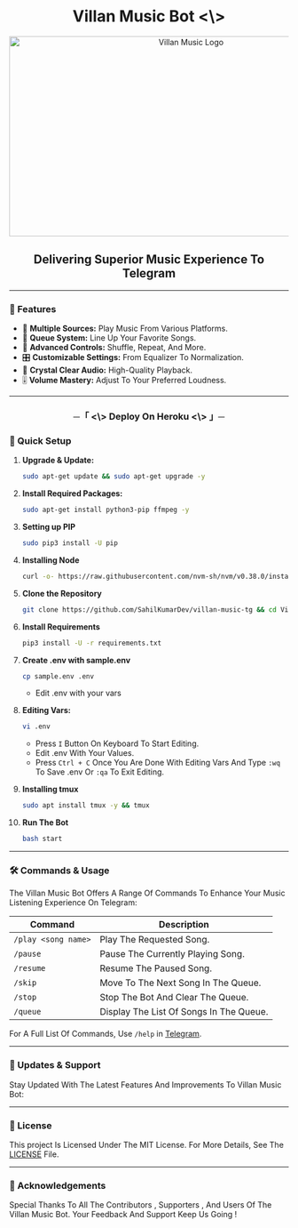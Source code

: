 <h1 align="center">Villan Music Bot <\> </h1>

<p align="center">
  <img src="https://graph.org/file/9d75bfb77e17b80b3da5b.png" alt="Villan Music Logo" width="640" height="360">
</p>

<h2 align="center">Delivering Superior Music Experience To Telegram</h2>

---

### 🌟 Features

- 🎵 **Multiple Sources:** Play Music From Various Platforms.
- 📃 **Queue System:** Line Up Your Favorite Songs.
- 🔀 **Advanced Controls:** Shuffle, Repeat, And More.
- 🎛 **Customizable Settings:** From Equalizer To Normalization.
- 📢 **Crystal Clear Audio:** High-Quality Playback.
- 🎚 **Volume Mastery:** Adjust To Your Preferred Loudness.

---

<h3 align="center">
      ─「 <\> Deploy On Heroku <\> 」─
</h3>


### 🔧 Quick Setup

1. **Upgrade & Update:**

   ```bash
   sudo apt-get update && sudo apt-get upgrade -y
   ```

2. **Install Required Packages:**
   ```bash
   sudo apt-get install python3-pip ffmpeg -y
   ```
3. **Setting up PIP**
   ```bash
   sudo pip3 install -U pip
   ```
4. **Installing Node**
   ```bash
   curl -o- https://raw.githubusercontent.com/nvm-sh/nvm/v0.38.0/install.sh | bash && source ~/.bashrc && nvm install v18
   ```
5. **Clone the Repository**
   ```bash
   git clone https://github.com/SahilKumarDev/villan-music-tg && cd VillanMusicBot
   ```
6. **Install Requirements**
   ```bash
   pip3 install -U -r requirements.txt
   ```
7. **Create .env with sample.env**
   ```bash
   cp sample.env .env
   ```
   - Edit .env with your vars
8. **Editing Vars:**
   ```bash
   vi .env
   ```
   - Press `I` Button On Keyboard To Start Editing.
   - Edit .env With Your Values.
   - Press `Ctrl + C` Once You Are Done With Editing Vars And Type `:wq` To Save .env Or `:qa` To Exit Editing.
9. **Installing tmux**
   ```bash
   sudo apt install tmux -y && tmux
   ```
10. **Run The Bot**
    ```bash
    bash start
    ```

---

### 🛠 Commands & Usage

The Villan Music Bot Offers A Range Of Commands To Enhance Your Music Listening Experience On Telegram:

| Command             | Description                             |
| ------------------- | --------------------------------------- |
| `/play <song name>` | Play The Requested Song.                |
| `/pause`            | Pause The Currently Playing Song.       |
| `/resume`           | Resume The Paused Song.                 |
| `/skip`             | Move To The Next Song In The Queue.     |
| `/stop`             | Stop The Bot And Clear The Queue.       |
| `/queue`            | Display The List Of Songs In The Queue. |

For A Full List Of Commands, Use `/help` in [Telegram]().

---

### 🔄 Updates & Support

Stay Updated With The Latest Features And Improvements To Villan Music Bot:


---

### 📜 License

This project Is Licensed Under The MIT License. For More Details, See The [LICENSE](LICENSE) File.

---

### 🙏 Acknowledgements

Special Thanks To All The Contributors , Supporters , And Users Of The Villan Music Bot. Your Feedback And Support Keep Us Going !

